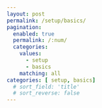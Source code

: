 ```yaml
---
layout: post
permalink: /setup/basics/
pagination: 
  enabled: true
  permalink: /:num/
  categories:
    values:
      - setup
      - basics
    matching: all
categories: [ setup, basics]
  # sort_field: 'title'
  # sort_reverse: false
---
```

